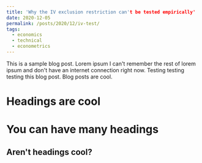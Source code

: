 ```yaml
---
title: 'Why the IV exclusion restriction can't be tested empirically'
date: 2020-12-05
permalink: /posts/2020/12/iv-test/
tags:
  - economics
  - technical
  - econometrics
---
```


This is a sample blog post. Lorem ipsum I can't remember the rest of lorem ipsum and don't have an internet connection right now. Testing testing testing this blog post. Blog posts are cool.

Headings are cool
======

You can have many headings
======

Aren't headings cool?
------